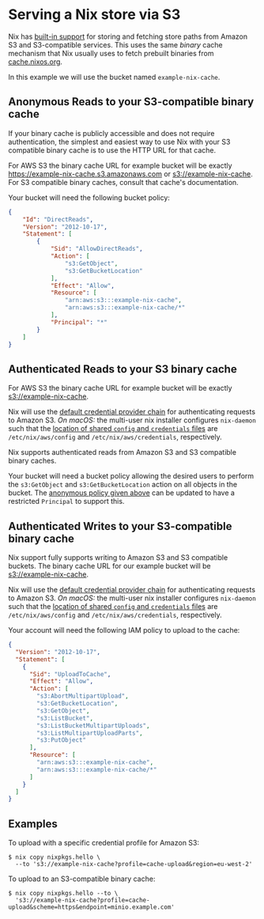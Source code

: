 # Serving a Nix store via S3

Nix has [built-in support](@docroot@/command-ref/new-cli/nix3-help-stores.md#s3-binary-cache-store)
for storing and fetching store paths from
Amazon S3 and S3-compatible services. This uses the same *binary*
cache mechanism that Nix usually uses to fetch prebuilt binaries from
[cache.nixos.org](https://cache.nixos.org/).

In this example we will use the bucket named `example-nix-cache`.

## Anonymous Reads to your S3-compatible binary cache

If your binary cache is publicly accessible and does not require
authentication, the simplest and easiest way to use Nix with your S3
compatible binary cache is to use the HTTP URL for that cache.

For AWS S3 the binary cache URL for example bucket will be exactly
<https://example-nix-cache.s3.amazonaws.com> or
<s3://example-nix-cache>. For S3 compatible binary caches, consult that
cache's documentation.

Your bucket will need the following bucket policy:

```json
{
    "Id": "DirectReads",
    "Version": "2012-10-17",
    "Statement": [
        {
            "Sid": "AllowDirectReads",
            "Action": [
                "s3:GetObject",
                "s3:GetBucketLocation"
            ],
            "Effect": "Allow",
            "Resource": [
                "arn:aws:s3:::example-nix-cache",
                "arn:aws:s3:::example-nix-cache/*"
            ],
            "Principal": "*"
        }
    ]
}
```

## Authenticated Reads to your S3 binary cache

For AWS S3 the binary cache URL for example bucket will be exactly
<s3://example-nix-cache>.

Nix will use the [default credential provider
chain](https://docs.aws.amazon.com/sdk-for-cpp/v1/developer-guide/credentials.html)
for authenticating requests to Amazon S3. *On macOS:* the multi-user nix
installer configures `nix-daemon` such that the [location of shared `config`
and `credentials`
files](https://docs.aws.amazon.com/sdkref/latest/guide/file-location.html) are
`/etc/nix/aws/config` and `/etc/nix/aws/credentials`, respectively.

Nix supports authenticated reads from Amazon S3 and S3 compatible binary
caches.

Your bucket will need a bucket policy allowing the desired users to
perform the `s3:GetObject` and `s3:GetBucketLocation` action on all
objects in the bucket. The [anonymous policy given
above](#anonymous-reads-to-your-s3-compatible-binary-cache) can be
updated to have a restricted `Principal` to support this.

## Authenticated Writes to your S3-compatible binary cache

Nix support fully supports writing to Amazon S3 and S3 compatible
buckets. The binary cache URL for our example bucket will be
<s3://example-nix-cache>.

Nix will use the [default credential provider
chain](https://docs.aws.amazon.com/sdk-for-cpp/v1/developer-guide/credentials.html)
for authenticating requests to Amazon S3. *On macOS:* the multi-user nix
installer configures `nix-daemon` such that the [location of shared `config`
and `credentials`
files](https://docs.aws.amazon.com/sdkref/latest/guide/file-location.html) are
`/etc/nix/aws/config` and `/etc/nix/aws/credentials`, respectively.

Your account will need the following IAM policy to upload to the cache:

```json
{
  "Version": "2012-10-17",
  "Statement": [
    {
      "Sid": "UploadToCache",
      "Effect": "Allow",
      "Action": [
        "s3:AbortMultipartUpload",
        "s3:GetBucketLocation",
        "s3:GetObject",
        "s3:ListBucket",
        "s3:ListBucketMultipartUploads",
        "s3:ListMultipartUploadParts",
        "s3:PutObject"
      ],
      "Resource": [
        "arn:aws:s3:::example-nix-cache",
        "arn:aws:s3:::example-nix-cache/*"
      ]
    }
  ]
}
```

## Examples

To upload with a specific credential profile for Amazon S3:

```console
$ nix copy nixpkgs.hello \
  --to 's3://example-nix-cache?profile=cache-upload&region=eu-west-2'
```

To upload to an S3-compatible binary cache:

```console
$ nix copy nixpkgs.hello --to \
  's3://example-nix-cache?profile=cache-upload&scheme=https&endpoint=minio.example.com'
```
